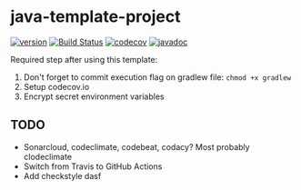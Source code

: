 # java-template-project

[![version](https://api.bintray.com/packages/jshaptic/maven/java-project-template/images/download.svg)](https://bintray.com/jshaptic/maven/java-project-template/_latestVersion)
[![Build Status](https://travis-ci.com/jshaptic/java-project-template.svg?branch=master)](https://travis-ci.com/jshaptic/java-project-template)
[![codecov](https://codecov.io/gh/jshaptic/java-project-template/branch/master/graph/badge.svg)](https://codecov.io/gh/jshaptic/java-project-template)
[![javadoc](https://javadoc.io/badge2/com.github.jshaptic/java-project-template/javadoc.svg)](https://javadoc.io/doc/com.github.jshaptic/java-project-template)

Required step after using this template:

1) Don't forget to commit execution flag on gradlew file: `chmod +x gradlew`
2) Setup codecov.io
3) Encrypt secret environment variables

## TODO
- Sonarcloud, codeclimate, codebeat, codacy? Most probably clodeclimate
- Switch from Travis to GitHub Actions
- Add checkstyle
dasf